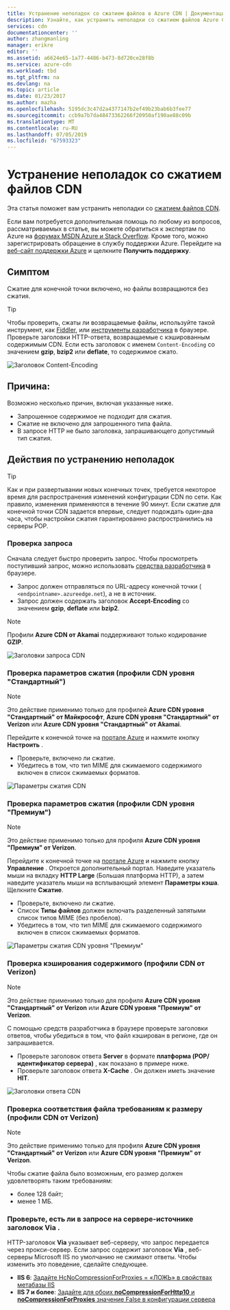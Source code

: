 ```yaml
---
title: Устранение неполадок со сжатием файлов в Azure CDN | Документация Майкрософт
description: Узнайте, как устранить неполадки со сжатием файлов Azure CDN.
services: cdn
documentationcenter: ''
author: zhangmanling
manager: erikre
editor: ''
ms.assetid: a6624e65-1a77-4486-b473-8d720ce28f8b
ms.service: azure-cdn
ms.workload: tbd
ms.tgt_pltfrm: na
ms.devlang: na
ms.topic: article
ms.date: 01/23/2017
ms.author: mazha
ms.openlocfilehash: 5195dc3c47d2a4377147b2ef49b23bab6b3fee77
ms.sourcegitcommit: ccb9a7b7da48473362266f20950af190ae88c09b
ms.translationtype: MT
ms.contentlocale: ru-RU
ms.lasthandoff: 07/05/2019
ms.locfileid: "67593323"
---
```

# <a name="troubleshooting-cdn-file-compression"></a>Устранение неполадок со сжатием файлов CDN
Эта статья поможет вам устранить неполадки со [сжатием файлов CDN](cdn-improve-performance.md).

Если вам потребуется дополнительная помощь по любому из вопросов, рассматриваемых в статье, вы можете обратиться к экспертам по Azure на [форумах MSDN Azure и Stack Overflow](https://azure.microsoft.com/support/forums/). Кроме того, можно зарегистрировать обращение в службу поддержки Azure. Перейдите на [веб-сайт поддержки Azure](https://azure.microsoft.com/support/options/) и щелкните **Получить поддержку**.

## <a name="symptom"></a>Симптом
Сжатие для конечной точки включено, но файлы возвращаются без сжатия.

> [!TIP]
> Чтобы проверить, сжаты ли возвращаемые файлы, используйте такой инструмент, как [Fiddler](https://www.telerik.com/fiddler), или [инструменты разработчика](https://developer.microsoft.com/microsoft-edge/platform/documentation/f12-devtools-guide/) в браузере.  Проверьте заголовки HTTP-ответа, возвращаемые с кэшированным содержимым CDN.  Если есть заголовок с именем `Content-Encoding` со значением **gzip**, **bzip2** или **deflate**, то содержимое сжато.
> 
> ![Заголовок Content-Encoding](./media/cdn-troubleshoot-compression/cdn-content-header.png)
> 
> 

## <a name="cause"></a>Причина:
Возможно несколько причин, включая указанные ниже.

* Запрошенное содержимое не подходит для сжатия.
* Сжатие не включено для запрошенного типа файла.
* В запросе HTTP не было заголовка, запрашивающего допустимый тип сжатия.

## <a name="troubleshooting-steps"></a>Действия по устранению неполадок
> [!TIP]
> Как и при развертывании новых конечных точек, требуется некоторое время для распространения изменений конфигурации CDN по сети.  Как правило, изменения применяются в течение 90 минут.  Если сжатие для конечной точки CDN задается впервые, следует подождать один-два часа, чтобы настройки сжатия гарантированно распространились на серверы POP. 
> 
> 

### <a name="verify-the-request"></a>Проверка запроса
Сначала следует быстро проверить запрос.  Чтобы просмотреть поступивший запрос, можно использовать [средства разработчика](https://developer.microsoft.com/microsoft-edge/platform/documentation/f12-devtools-guide/) в браузере.

* Запрос должен отправляться по URL-адресу конечной точки ( `<endpointname>.azureedge.net`), а не в источник.
* Запрос должен содержать заголовок **Accept-Encoding** со значением **gzip**, **deflate** или **bzip2**.

> [!NOTE]
> Профили **Azure CDN от Akamai** поддерживают только кодирование **GZIP**.
> 
> 

![Заголовки запроса CDN](./media/cdn-troubleshoot-compression/cdn-request-headers.png)

### <a name="verify-compression-settings-standard-cdn-profiles"></a>Проверка параметров сжатия (профили CDN уровня "Стандартный")
> [!NOTE]
> Это действие применимо только для профилей **Azure CDN уровня "Стандартный" от Майкрософт**, **Azure CDN уровня "Стандартный" от Verizon** или **Azure CDN уровня "Стандартный" от Akamai**. 
> 
> 

Перейдите к конечной точке на [портале Azure](https://portal.azure.com) и нажмите кнопку **Настроить** .

* Проверьте, включено ли сжатие.
* Убедитесь в том, что тип MIME для сжимаемого содержимого включен в список сжимаемых форматов.

![Параметры сжатия CDN](./media/cdn-troubleshoot-compression/cdn-compression-settings.png)

### <a name="verify-compression-settings-premium-cdn-profiles"></a>Проверка параметров сжатия (профили CDN уровня "Премиум")
> [!NOTE]
> Это действие применимо только для профиля **Azure CDN уровня "Премиум" от Verizon**.
> 
> 

Перейдите к конечной точке на [портале Azure](https://portal.azure.com) и нажмите кнопку **Управление** .  Откроется дополнительный портал.  Наведите указатель мыши на вкладку **HTTP Large** (Большая платформа HTTP), а затем наведите указатель мыши на всплывающий элемент **Параметры кэша**.  Щелкните **Сжатие**. 

* Проверьте, включено ли сжатие.
* Список **Типы файлов** должен включать разделенный запятыми список типов MIME (без пробелов).
* Убедитесь в том, что тип MIME для сжимаемого содержимого включен в список сжимаемых форматов.

![Параметры сжатия CDN уровня "Премиум"](./media/cdn-troubleshoot-compression/cdn-compression-settings-premium.png)

### <a name="verify-the-content-is-cached-verizon-cdn-profiles"></a>Проверка кэширования содержимого (профили CDN от Verizon)
> [!NOTE]
> Это действие применимо только для профиля **Azure CDN уровня "Стандартный" от Verizon** или **Azure CDN уровня "Премиум" от Verizon**.
> 
> 

С помощью средств разработчика в браузере проверьте заголовки ответов, чтобы убедиться в том, что файл кэширован в регионе, где он запрашивается.

* Проверьте заголовок ответа **Server** в формате  **платформа (POP/идентификатор сервера)** , как показано в примере ниже.
* Проверьте заголовок ответа **X-Cache** .  Он должен иметь значение **HIT**.  

![Заголовки ответа CDN](./media/cdn-troubleshoot-compression/cdn-response-headers.png)

### <a name="verify-the-file-meets-the-size-requirements-verizon-cdn-profiles"></a>Проверка соответствия файла требованиям к размеру (профили CDN от Verizon)
> [!NOTE]
> Это действие применимо только для профиля **Azure CDN уровня "Стандартный" от Verizon** или **Azure CDN уровня "Премиум" от Verizon**.
> 
> 

Чтобы сжатие файла было возможным, его размер должен удовлетворять таким требованиям:

* более 128 байт;
* менее 1 МБ.

### <a name="check-the-request-at-the-origin-server-for-a-via-header"></a>Проверьте, есть ли в запросе на сервере-источнике заголовок **Via** .
HTTP-заголовок **Via** указывает веб-серверу, что запрос передается через прокси-сервер.  Если запрос содержит заголовок **Via** , веб-серверы Microsoft IIS по умолчанию не сжимают ответы.  Чтобы изменить это поведение, сделайте следующее.

* **IIS 6**: [Задайте HcNoCompressionForProxies = «ЛОЖЬ» в свойствах метабазы IIS](/previous-versions/iis/6.0-sdk/ms525390(v=vs.90))
* **IIS 7 и более**: [Задайте для обоих **noCompressionForHttp10** и **noCompressionForProxies** значение False в конфигурации сервера](https://www.iis.net/configreference/system.webserver/httpcompression)

